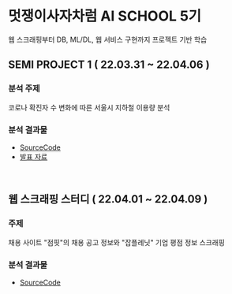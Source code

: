 # 멋쟁이사자차럼 AI SCHOOL 5기 
웹 스크래핑부터 DB, ML/DL, 웹 서비스 구현까지 프로젝트 기반 학습

## SEMI PROJECT 1 ( 22.03.31 ~ 22.04.06 )
### 분석 주제 
코로나 확진자 수 변화에 따른 서울시 지하철 이용량 분석

### 분석 결과물
- [SourceCode](https://github.com/sihyeon3523/LikeLion-AI-School-5th/tree/main/SEMI1_%EB%A9%8B%EC%82%AC%EB%B8%8C%EB%A0%88%EC%9D%B8/SEMI1_SourceCode)
- [발표 자료](https://github.com/sihyeon3523/LikeLion-AI-School-5th/blob/main/SEMI1_%EB%A9%8B%EC%82%AC%EB%B8%8C%EB%A0%88%EC%9D%B8/SEMI1_LikelionBrain.pdf)
<br>


## 웹 스크래핑 스터디 ( 22.04.01 ~ 22.04.09 )
### 주제 
채용 사이트 "점핏"의 채용 공고 정보와 "잡플레닛" 기업 평점 정보 스크래핑

### 분석 결과물
- [SourceCode](https://github.com/sihyeon3523/LikeLion-AI-School-5th/tree/main/%5B%EC%A0%9C%EC%B6%9C%ED%8C%8C%EC%9D%BC%5D%EC%B7%A8%EC%97%85%EC%97%94%EB%94%A9_%EA%B5%AC%EC%9D%B8%EA%B3%B5%EA%B3%A0%EC%8A%A4%ED%81%AC%EB%9E%98%ED%95%91/code)

